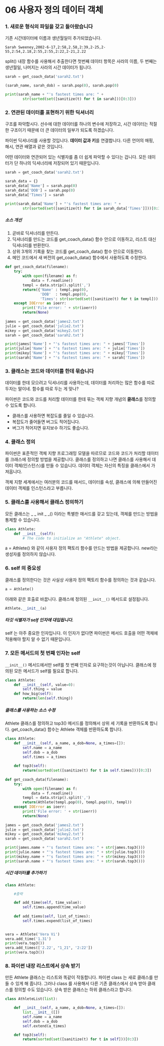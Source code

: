 # 06 사용자 정의 데이터 객체

### 1. 새로운 형식의 파일을 갖고 돌아왔습니다 

기존 시간데이터에 이름과 생년월일이 추가되었습니다.

```
Sarah Sweeney,2002-6-17,2:58,2.58,2:39,2-25,2-55,2:54,2.18,2:55,2:55,2:22,2-21,2.22
```

split() 내장 함수를 사용해서 추출한다면 첫번째 데이터 항목은 사라의 이름, 두 번째는 생년월일, 나머지는 사라의 시간 데이터가 됩니다.

```python
sarah = get_coach_data('sarah2.txt')

(sarah_name, sarah_dob) = sarah.pop(0), sarah.pop(0)

print(sarah_name + "'s fastest times are: " +
        str(sorted(set([sanitize(t) for t in sarah]))[0:3]))
```


### 2. 연관된 데이터를 표현하기 위한 딕셔너리 

구조를 파악합시다. 선수에 대한 데이터를 하나의 변수에 저장하고, 시간 데이터는 적절한 구조이기 때문에 더 큰 데이터의 일부가 되도록 하겠습니다. 

파이썬 딕셔너리를 사용할 것입니다. **데이터 값과 키**를 연결합니다. 다른 언어의 매핑, 해시, 연관 배열과 같은 것입니다. 

어떤 데이터와 연관되어 있는 식별자를 좀 더 쉽게 파악할 수 있다는 겁니다. 모든 데이터가 단 하나의 딕셔너리에 저장되어 있기 때문입니다. 

```python
sarah = get_coach_data('sarah2.txt')

sarah_data = {}
sarah_data['Name'] = sarah.pop(0)
sarah_data['DOB'] = sarah.pop(0)
sarah_data['Times'] = sarah

print(sarah_data['Name'] + "'s fastest times are: " +
        str(sorted(set([sanitize(t) for t in sarah_data['Times']]))[0:3]))
```


##### 소스 개선

1. 곧바로 딕셔너리를 만든다. 
2. 딕셔너리를 만드는 코드를 get_coach_data() 함수 안으로 이동하고, 리스트 대신 딕셔너리를 반환한다.
3. 상위 3개의 기록을 찾는 코드를 get_coach_data() 함수 안으로 이동한다.
4. 메인 코드에서 새 버전의 get_coach_data() 함수에서 사용하도록 수정한다.

```python
def get_coach_data(filename):
    try:
        with open(filename) as f:
            data = f.readline()
        templ = data.strip().split(',')
        return({'Name' : templ.pop(0),
                'DOB'  : templ.pop(0),
                'Times': str(sorted(set([sanitize(t) for t in templ]))[0:3])})
    except IOError as ioerr:
        print('File error: ' + str(ioerr))
        return(None)
    
james = get_coach_data('james2.txt')
julie = get_coach_data('julie2.txt')
mikey = get_coach_data('mikey2.txt')
sarah = get_coach_data('sarah2.txt')

print(james['Name'] + "'s fastest times are: " + james['Times'])
print(julie['Name'] + "'s fastest times are: " + julie['Times'])
print(mikey['Name'] + "'s fastest times are: " + mikey['Times'])
print(sarah['Name'] + "'s fastest times are: " + sarah['Times'])
```


### 3. 클래스는 코드와 데이터를 한데 묶습니다

데이터를 한데 모으려고 딕셔너리를 사용하는데, 데이터를 처리하는 많은 함수를 따로 두자는 말이네. 함수를 따로 두는 게 맞나?

파이썬은 코드와 코드를 처리할 데이터를 한데 묶는 객체 지향 개념의 **클래스**를 정의할 수 있도록 합니다. 

- 클래스를 사용하면 복잡도를 줄일 수 있습니다. 
- 복잡도가 줄어들면 버그도 적어집니다. 
- 버그가 적어지면 유지보수 하기도 좋습니다.

### 4. 클래스 정의

파이썬은 표준적인 객체 지향 프로그래밍 모델을 따르므로 코드와 코드가 처리할 데이터를 크래스에 정의할 방법을 제공합니다. 클래스를 정의하고 나면 클래스를 사용해서 데이터 객체(인스턴스)를 만들 수 있습니다. 데이터 객체는 자신의 특징을 클래스에서 가져옵니다. 

객체 지향 세계에서는 여러분의 코드를 매서드, 데이터를 속성, 클래스에 의해 만들어진 데이터 객체를 인스턴스라고 부릅니다. 

### 5. 클래스를 사용해서 클래스 정의하기

모든 클래스는 _ _ init _ _() 이라는 특별한 매서드를 갖고 있는데, 객체를 만드는 방법을 통제할 수 있습니다. 

```python
class Athlete:
    def __init__(self):
        # The code to initialize an "Athlete" object.
```

a = Athlete() 와 같이 사용자 정의 팩토리 함수를 만드는 방법을 제공합니다. new라는 생성자를 정의하지 않습니다.


### 6. self 의 중요성

클래스를 정의한다는 것은 사실상 사용자 정의 팩토리 함수를 정의하는 것과 같습니다.

```python
a = Athlete()
```

아래와 같은 호출로 바꿉니다. 클래스에 정의된 ```__init__()``` 메서드로 설정됩니다.

```python
Athlete.__init__(a)
```

##### 타깃 식별자가 self 인자에 대입됩니다. 

self 는 아주 중요한 인자입니다. 이 인자가 없다면 파이썬은 메서드 호출을 어떤 객체에 적용해야 할지 알 수 없기 때문입니다. 


### 7. 모든 메서드의 첫 번째 인자는 self

```__init__()``` 메서드에서만 self를 첫 번째 인자로 요구하는것이 아닙니다. 클래스에 정의된 모든 메서드가 self를 필요로 합니다. 

```python
class Athlete:
    def __init__(self, value=0):
        self.thing = value
    def how_big(self):
        return(len(self.thing))
```

##### 클래스를 사용하는 소스 수정

Athlete 클래스를 정의하고 top3() 메서드를 정의해서 상위 세 기록을 반환하도록 합니다. get_coach_data() 함수는 Athlete 객체를 반환하도록 합니다.

```python
class Athlete:
    def __init__(self, a_name, a_dob=None, a_times=[]):
        self.name = a_name
        self.dob = a_dob
        self.times = a_times
        
    def top3(self):
        return(sorted(set([sanitize(t) for t in self.times]))[0:3])
        
def get_coach_data(filename):
    try:
        with open(filename) as f:
            data = f.readline()
        templ = data.strip().split(',')
        return(Athlete(templ.pop(0), templ.pop(0), templ))
    except IOError as ioerr:
        print('File error: ' + str(ioerr))
        return(None)
    
james = get_coach_data('james2.txt')
julie = get_coach_data('julie2.txt')
mikey = get_coach_data('mikey2.txt')
sarah = get_coach_data('sarah2.txt')

print(james.name + "'s fastest times are: " + str(james.top3()))
print(julie.name + "'s fastest times are: " + str(julie.top3()))
print(mikey.name + "'s fastest times are: " + str(mikey.top3()))
print(sarah.name + "'s fastest times are: " + str(sarah.top3()))
```

##### 시간 데이터를 추가하기

```python
class Athlete:

    #중략

    def add_time(self, time_value):
        self.times.append(time_value)
        
    def add_tiems(self, list_of_times):
        self.times.expend(list_of_times) 
        

vera = Athlete('Vera Vi')
vera.add_time('1.31')
print(vera.top3())
vera.add_times(['2.22', "1_21", '2:22'])
print(vera.top3())
```

### 8. 파이썬 내장 리스트에서 상속 받기

만든 Athlete 클래스는 리스트와 똑같이 작동합니다. 
파이썬 class 는 새로 클래스를 만들 수 있게 해 줍니다. 그러나 class 를 사용해서 다른 기존 클래스에서 상속 받아 클래스를 정의할 수도 있습니다. 상속 받은 클래스는 하위 클래스라고 합니다. 

```python
class AthleteList(list):

    def __init__(self, a_name, a_dob=None, a_times=[]):
        list.__init__([])
        self.name = a_name
        self.dob = a_dob
        self.extend(a_times)

    def top3(self):
        return(sorted(set([sanitize(t) for t in self]))[0:3])
```
